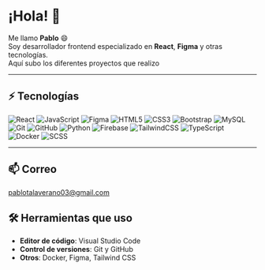 # ¡Hola! 👋
Me llamo **Pablo** 😄  
Soy desarrollador frontend especializado en **React**, **Figma** y otras tecnologías.  
Aquí subo los diferentes proyectos que realizo 

---

## ⚡ Tecnologías
<div>
  <img src="https://img.shields.io/badge/React-51.28%25-blue" alt="React" />
  <img src="https://img.shields.io/badge/JavaScript-29.23%25-brightgreen" alt="JavaScript" />
  <img src="https://img.shields.io/badge/Figma-17.60%25-pink" alt="Figma" />
  <img src="https://img.shields.io/badge/HTML5-51.28%25-orange" alt="HTML5" />
  <img src="https://img.shields.io/badge/CSS3-29.23%25-lightblue" alt="CSS3" />
  <img src="https://img.shields.io/badge/Bootstrap-6.68%25-purple" alt="Bootstrap" />
  <img src="https://img.shields.io/badge/MySQL-0.64%25-red" alt="MySQL" />
  <img src="https://img.shields.io/badge/Git-0.57%25-gray" alt="Git" />
  <img src="https://img.shields.io/badge/GitHub-0.57%25-black" alt="GitHub" />
  <img src="https://img.shields.io/badge/Python-17.60%25-blue" alt="Python" />
  <img src="https://img.shields.io/badge/Firebase-5.87%25-yellow" alt="Firebase" />
  <img src="https://img.shields.io/badge/TailwindCSS-5.87%25-blue" alt="TailwindCSS" />
  <img src="https://img.shields.io/badge/TypeScript-5.5%25-blueviolet" alt="TypeScript" />
  <img src="https://img.shields.io/badge/Docker-6.68%25-lightgrey" alt="Docker" />
  <img src="https://img.shields.io/badge/SCSS-2.50%25-lightgrey" alt="SCSS" />
</div>

---

## 📫 **Correo**
[pablotalaverano03@gmail.com](mailto:pablotalaverano03@gmail.com)

## 🛠️ **Herramientas que uso**
- **Editor de código**: Visual Studio Code
- **Control de versiones**: Git y GitHub
- **Otros**: Docker, Figma, Tailwind CSS
